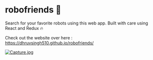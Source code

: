# robofriends 🤖

Search for your favorite robots using this web app. Built with care using React and Redux 🔥

Check out the website over here : https://dhruvsingh510.github.io/robofriends/

[![Capture.jpg](https://i.postimg.cc/BZdQvFR1/Capture.jpg)](https://postimg.cc/rzNLnDV8)
